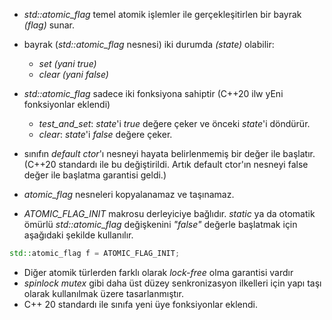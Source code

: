 + _std::atomic_flag_ temel atomik işlemler ile gerçekleşitirlen bir bayrak _(flag)_ sunar.
+ bayrak (_std::atomic_flag_ nesnesi) iki durumda _(state)_ olabilir:
	+ _set (yani true)_
	+ _clear (yani false)_

+ _std::atomic_flag_ sadece iki fonksiyona sahiptir (C++20 ilw yEni fonksiyonlar eklendi)
	+ _test_and_set_: _state_'i _true_ değere çeker ve önceki _state_'i döndürür.
	+ _clear_: _state_'i _false_ değere çeker.

+ sınıfın _default ctor_'ı nesneyi hayata belirlenmemiş bir değer ile başlatır. (C++20 standardı ile bu değiştirildi. Artık default ctor'ın nesneyi false değer ile başlatma garantisi geldi.)

+ _atomic_flag_ nesneleri kopyalanamaz ve taşınamaz.

+ _ATOMIC_FLAG_INIT_ makrosu derleyiciye bağlıdır. _static_ ya da otomatik ömürlü _std::atomic_flag_ değişkenini _"false"_ değerle başlatmak için aşağıdaki şekilde kullanılır.
```cpp
std::atomic_flag f = ATOMIC_FLAG_INIT;
```

+ Diğer atomik türlerden farklı olarak _lock-free_ olma garantisi vardır
+ _spinlock mutex_ gibi daha üst düzey senkronizasyon ilkelleri için yapı taşı olarak kullanılmak üzere tasarlanmıştır.
+ C++ 20 standardı ile sınıfa yeni üye fonksiyonlar eklendi.
